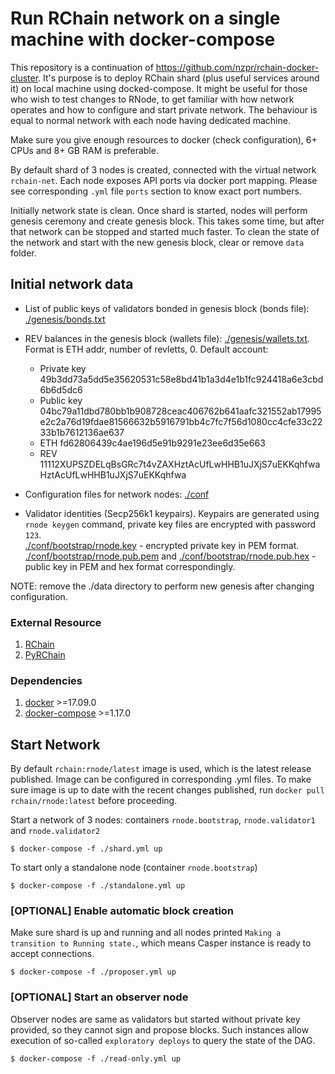 # Run RChain network on a single machine with docker-compose

This repository is a continuation of https://github.com/nzpr/rchain-docker-cluster.
It's purpose is to deploy RChain shard (plus useful services around it) on local machine using docked-compose. It might be useful for those who wish to test changes to RNode, to get familiar with how network operates and how to configure and start private network. The behaviour is equal to normal network with each node having dedicated machine.

Make sure you give enough resources to docker (check configuration), 6+ CPUs and 8+ GB RAM is preferable.

By default shard of 3 nodes is created, connected with the virtual network `rchain-net`. Each node exposes API ports via docker port mapping. Please see corresponding `.yml` file `ports` section to know exact port numbers.

Initially network state is clean. Once shard is started, nodes will perform genesis ceremony and create genesis block. This takes some time, but after that network can be stopped and started much faster. To clean the state of the network and start with the new genesis block, clear or remove `data` folder.

## Initial network data

- List of public keys of validators bonded in genesis block (bonds file): [./genesis/bonds.txt](https://github.com/nzpr/rchain-docker-cluster/tree/master/genesis/bonds.txt)

- REV balances in the genesis block (wallets file): [./genesis/wallets.txt](https://github.com/nzpr/rchain-docker-cluster/tree/master/genesis/wallets.txt). Format is ETH addr, number of revletts, 0. Default account:

  - Private key 49b3dd73a5dd5e35620531c58e8bd41b1a3d4e1b1fc924418a6e3cbd6b6d5dc6
  - Public key 04bc79a11dbd780bb1b908728ceac406762b641aafc321552ab17995e2c2a76d19fdae81566632b5916791bb4c7fc7f56d1080cc4cfe33c2233b1b7612136ae637
  - ETH fd62806439c4ae196d5e91b9291e23ee6d35e663
  - REV 11112XUPSZDELqBsGRc7t4vZAXHztAcUfLwHHB1uJXjS7uEKKqhfwaHztAcUfLwHHB1uJXjS7uEKKqhfwa

- Configuration files for network nodes: [./conf](https://github.com/nzpr/rchain-docker-cluster/tree/master/conf)

- Validator identities (Secp256k1 keypairs). Keypairs are generated using `rnode keygen` command, private key files are encrypted with password `123`.&nbsp;  
  [./conf/bootstrap/rnode.key](https://github.com/nzpr/rchain-docker-cluster/tree/master/conf/bootstrap/rnode.key) - encrypted private key in PEM format.&nbsp;  
  [./conf/bootstrap/rnode.pub.pem](https://github.com/nzpr/rchain-docker-cluster/tree/master/conf/conf/bootstrap/rnode.pub.pem) and [./conf/bootstrap/rnode.pub.hex](https://github.com/nzpr/rchain-docker-cluster/tree/master/conf/bootstrap/rnode.pub.hex) - public key in PEM and hex format correspondingly.

NOTE: remove the ./data directory to perform new genesis after changing configuration.

### External Resource

1. [RChain](https://github.com/rchain/rchain)
2. [PyRChain](https://github.com/rchain/pyrchain)

### Dependencies

1. [docker](https://docs.docker.com/install/) >=17.09.0
2. [docker-compose](https://docs.docker.com/compose/install/) >=1.17.0

## Start Network

By default `rchain:rnode/latest` image is used, which is the latest release published. Image can be configured in corresponding .yml files.
To make sure image is up to date with the recent changes published, run `docker pull rchain/rnode:latest` before proceeding.

Start a network of 3 nodes: containers `rnode.bootstrap`, `rnode.validator1` and `rnode.validator2`

    $ docker-compose -f ./shard.yml up

To start only a standalone node (container `rnode.bootstrap`)

    $ docker-compose -f ./standalone.yml up

### [OPTIONAL] Enable automatic block creation

Make sure shard is up and running and all nodes printed `Making a transition to Running state.`, which means Casper instance is ready to accept connections.

    $ docker-compose -f ./proposer.yml up

### [OPTIONAL] Start an observer node

Observer nodes are same as validators but started without private key provided, so they cannot sign and propose blocks. Such instances allow execution of so-called `exploratory deploys` to query the state of the DAG.

    $ docker-compose -f ./read-only.yml up
